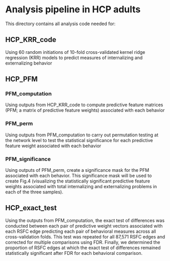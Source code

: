 # Analysis pipeline in HCP adults
This directory contains all analysis code needed for:

## HCP_KRR_code
Using 60 random initiations of 10-fold cross-validated kernel ridge regression (KRR) models to predict measures of internalizing and externalizing behavior

## HCP_PFM
### PFM_computation
Using outputs from HCP_KRR_code to compute predictive feature matrices (PFM; a matrix of predictive feature weights) associated with each behavior
### PFM_perm
Using outputs from PFM_computation to carry out permutation testing at the network level to test the statistical significance for each predictive feature weight associated with each behavior
### PFM_significance
Using outputs of PFM_perm, create a significance mask for the PFM associated with each behavior. This significance mask will be used to create Fig.4 (visualizing the statistically significant predictive feature weights associated with total internalizing and externalizing problems in each of the three samples). 

## HCP_exact_test
Using the outputs from PFM_computation, the exact test of differences was conducted between each pair of predictive weight vectors associated with each RSFC edge predicting each pair of behavioral measures across all cross-validation folds.
This test was repeated for all 87,571 RSFC edges and corrected for multiple comparisons using FDR. 
Finally, we determined the proportion of RSFC edges at which the exact test of differences remained statistically significant after FDR for each behavioral comparison. 
